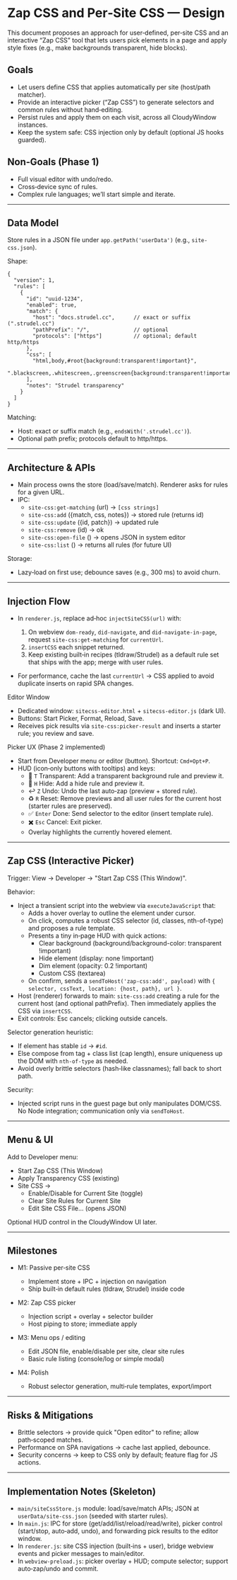 # Zap CSS and Per‑Site CSS — Design

This document proposes an approach for user‑defined, per‑site CSS and an interactive “Zap CSS” tool that lets users pick elements in a page and apply style fixes (e.g., make backgrounds transparent, hide blocks).

## Goals
- Let users define CSS that applies automatically per site (host/path matcher).
- Provide an interactive picker (“Zap CSS”) to generate selectors and common rules without hand‑editing.
- Persist rules and apply them on each visit, across all CloudyWindow instances.
- Keep the system safe: CSS injection only by default (optional JS hooks guarded).

## Non‑Goals (Phase 1)
- Full visual editor with undo/redo.
- Cross‑device sync of rules.
- Complex rule languages; we’ll start simple and iterate.

---

## Data Model
Store rules in a JSON file under `app.getPath('userData')` (e.g., `site-css.json`).

Shape:
```
{
  "version": 1,
  "rules": [
    {
      "id": "uuid-1234",
      "enabled": true,
      "match": {
        "host": "docs.strudel.cc",      // exact or suffix (".strudel.cc")
        "pathPrefix": "/",              // optional
        "protocols": ["https"]          // optional; default http/https
      },
      "css": [
        "html,body,#root{background:transparent!important}",
        ".blackscreen,.whitescreen,.greenscreen{background:transparent!important}"
      ],
      "notes": "Strudel transparency"
    }
  ]
}
```

Matching:
- Host: exact or suffix match (e.g., `endsWith('.strudel.cc')`).
- Optional path prefix; protocols default to http/https.

---

## Architecture & APIs

- Main process owns the store (load/save/match). Renderer asks for rules for a given URL.
- IPC:
  - `site-css:get-matching` (url) → `[css strings]`
  - `site-css:add` ({match, css, notes}) → stored rule (returns id)
  - `site-css:update` ({id, patch}) → updated rule
  - `site-css:remove` (id) → ok
  - `site-css:open-file` () → opens JSON in system editor
  - `site-css:list` () → returns all rules (for future UI)

Storage:
- Lazy‑load on first use; debounce saves (e.g., 300 ms) to avoid churn.

---

## Injection Flow

- In `renderer.js`, replace ad‑hoc `injectSiteCSS(url)` with:
  1) On webview `dom-ready`, `did-navigate`, and `did-navigate-in-page`, request `site-css:get-matching` for `currentUrl`.
  2) `insertCSS` each snippet returned.
  3) Keep existing built‑in recipes (tldraw/Strudel) as a default rule set that ships with the app; merge with user rules.

- For performance, cache the last `currentUrl` → CSS applied to avoid duplicate inserts on rapid SPA changes.

Editor Window
- Dedicated window: `sitecss-editor.html` + `sitecss-editor.js` (dark UI).
- Buttons: Start Picker, Format, Reload, Save.
- Receives pick results via `site-css:picker-result` and inserts a starter rule; you review and save.

Picker UX (Phase 2 implemented)
- Start from Developer menu or editor (button). Shortcut: `Cmd+Opt+P`.
- HUD (icon‑only buttons with tooltips) and keys:
  - 🫥 `T` Transparent: Add a transparent background rule and preview it.
  - 🙈 `H` Hide: Add a hide rule and preview it.
  - ↩️ `Z` Undo: Undo the last auto‑zap (preview + stored rule).
  - ♻️ `R` Reset: Remove previews and all user rules for the current host (starter rules are preserved).
  - ✅ `Enter` Done: Send selector to the editor (insert template rule).
  - ✖️ `Esc` Cancel: Exit picker.
  - Overlay highlights the currently hovered element.

---

## Zap CSS (Interactive Picker)

Trigger: View → Developer → "Start Zap CSS (This Window)".

Behavior:
- Inject a transient script into the webview via `executeJavaScript` that:
  - Adds a hover overlay to outline the element under cursor.
  - On click, computes a robust CSS selector (id, classes, nth-of-type) and proposes a rule template.
  - Presents a tiny in‑page HUD with quick actions:
    - Clear background (background/background-color: transparent !important)
    - Hide element (display: none !important)
    - Dim element (opacity: 0.2 !important)
    - Custom CSS (textarea)
  - On confirm, sends a `sendToHost('zap-css:add', payload)` with `{ selector, cssText, location: {host, path}, url }`.
- Host (renderer) forwards to main: `site-css:add` creating a rule for the current host (and optional pathPrefix). Then immediately applies the CSS via `insertCSS`.
- Exit controls: Esc cancels; clicking outside cancels.

Selector generation heuristic:
- If element has stable `id` → `#id`.
- Else compose from tag + class list (cap length), ensure uniqueness up the DOM with `nth-of-type` as needed.
- Avoid overly brittle selectors (hash‑like classnames); fall back to short path.

Security:
- Injected script runs in the guest page but only manipulates DOM/CSS. No Node integration; communication only via `sendToHost`.

---

## Menu & UI

Add to Developer menu:
- Start Zap CSS (This Window)
- Apply Transparency CSS (existing)
- Site CSS →
  - Enable/Disable for Current Site (toggle)
  - Clear Site Rules for Current Site
  - Edit Site CSS File… (opens JSON)

Optional HUD control in the CloudyWindow UI later.

---

## Milestones

- M1: Passive per‑site CSS
  - Implement store + IPC + injection on navigation
  - Ship built‑in default rules (tldraw, Strudel) inside code

- M2: Zap CSS picker
  - Injection script + overlay + selector builder
  - Host piping to store; immediate apply

- M3: Menu ops / editing
  - Edit JSON file, enable/disable per site, clear site rules
  - Basic rule listing (console/log or simple modal)

- M4: Polish
  - Robust selector generation, multi‑rule templates, export/import

---

## Risks & Mitigations
- Brittle selectors → provide quick "Open editor" to refine; allow path‑scoped matches.
- Performance on SPA navigations → cache last applied, debounce.
- Security concerns → keep to CSS only by default; feature flag for JS actions.

---

## Implementation Notes (Skeleton)
- `main/siteCssStore.js` module: load/save/match APIs; JSON at `userData/site-css.json` (seeded with starter rules).
- In `main.js`: IPC for store (get/add/list/reload/read/write), picker control (start/stop, auto‑add, undo), and forwarding pick results to the editor window.
- In `renderer.js`: site CSS injection (built‑ins + user), bridge webview events and picker messages to main/editor.
- In `webview-preload.js`: picker overlay + HUD; compute selector; support auto‑zap/undo and commit.
